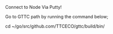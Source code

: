 Connect to Node Via Putty!

Go to GTTC path by running the command below;

cd ~/go/src/github.com/TTCECO/gttc/build/bin/

